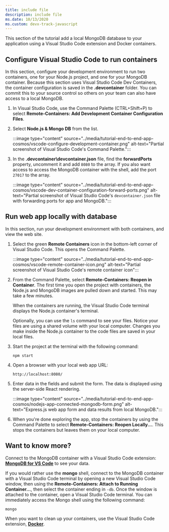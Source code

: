 ```yaml
---
title: include file
description: include file
ms.date: 10/13/2020
ms.custom: devx-track-javascript
---
```


This section of the tutorial add a local MongoDB database to your application using a Visual Studio Code extension and Docker containers.

## Configure Visual Studio Code to run containers

In this section, configure your development environment to run two containers, one for your Node.js project, and one for your MongoDB container. Because this section uses Visual Studio Code Dev Containers, the container configuration is saved in the **.devcontainer** folder. You can commit this to your source control so others on your team can also have access to a local MongoDB.  

1. In Visual Studio Code, use the Command Palette (CTRL+Shift+P) to select **Remote-Containers: Add Development Container Configuration Files**. 

1. Select **Node.js & Mongo DB** from the list.

    :::image type="content" source="../media/tutorial-end-to-end-app-cosmos/vscode-configure-development-container.png" alt-text="Partial screenshot of Visual Studio Code's Command Palette."::: 

1. In the **\.devcontainer\devcontainer.json** file, find the **forwardPorts** property, uncomment it and add `8080` to the array. If you also want access to access the MongoDB container with the shell, add the port `27017` to the array.  

    :::image type="content" source="../media/tutorial-end-to-end-app-cosmos/vscode-dev-container-configuration-forward-ports.png" alt-text="Partial screenshot of Visual Studio Code's `devcontainer.json` file with forwarding ports for app and MongoDB."::: 

## Run web app locally with database

In this section, run your development environment with both containers, and view the web site. 

1. Select the green **Remote Containers** icon in the bottom-left corner of Visual Studio Code. This opens the Command Palette. 

    :::image type="content" source="../media/tutorial-end-to-end-app-cosmos/vscode-remote-container-icon.png" alt-text="Partial screenshot of Visual Studio Code's remote container icon"::: 

1. From the Command Palette, select **Remote-Containers: Reopen in Container**. The first time you open the project with containers, the Node.js and MongoDB images are pulled down and started. This may take a few minutes. 

    When the containers are running, the Visual Studio Code terminal displays the Node.js container's terminal. 

    Optionally, you can use the `ls` command to see your files. Notice your files are using a shared volume with your local computer. Changes you make inside the Node.js container to the code files are saved in your local files.

1. Start the project at the terminal with the following command:

    ```console
    npm start
    ```

1. Open a browser with your local web app URL:

    ```
    http://localhost:8080/
    ```

1. Enter data in the fields and submit the form. The data is displayed using the server-side React rendering. 

    :::image type="content" source="../media/tutorial-end-to-end-app-cosmos/nodejs-app-connected-mongodb-form.png" alt-text="Express.js web app form and data results from local MongoDB.":::

1. When you're done exploring the app, stop the containers by using the Command Palette to select **Remote-Containers: Reopen Locally...**. This stops the containers but leaves them on your local computer. 

## Want to know more? 

Connect to the MongoDB container with a Visual Studio Code extension: **[MongoDB for VS Code](https://marketplace.visualstudio.com/items?itemName=mongodb.mongodb-vscode)** to see your data.

If you would rather use the **mongo** shell, connect to the MongoDB container with a Visual Studio Code terminal by opening a new Visual Studio Code window, then using the **Remote-Containers: Attach to Running Container...**, then select the container ending in `-db`. Once the window is attached to the container, open a Visual Studio Code terminal. You can immediately access the Mongo shell using the following command:

```console
mongo
```

When you want to clean up your containers, use the Visual Studio Code extension, **[Docker](https://marketplace.visualstudio.com/items?itemName=ms-azuretools.vscode-docker)**.